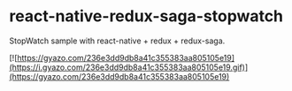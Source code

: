 # react-native-redux-saga-stopwatch

StopWatch sample with react-native + redux + redux-saga.

[![https://gyazo.com/236e3dd9db8a41c355383aa805105e19](https://i.gyazo.com/236e3dd9db8a41c355383aa805105e19.gif)](https://gyazo.com/236e3dd9db8a41c355383aa805105e19)
